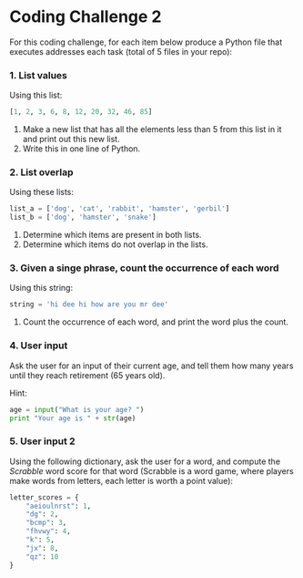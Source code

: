 # Coding Challenge 2

For this coding challenge, for each item below produce a Python file that executes addresses each task (total of 5 files in your repo):

### 1. List values

Using this list:

```python
[1, 2, 3, 6, 8, 12, 20, 32, 46, 85]
```

1. Make a new list that has all the elements less than 5 from this list in it and print out this new list.
2. Write this in one line of Python.

### 2. List overlap

Using these lists:

```python
list_a = ['dog', 'cat', 'rabbit', 'hamster', 'gerbil']
list_b = ['dog', 'hamster', 'snake']
```

1. Determine which items are present in both lists.
2. Determine which items do not overlap in the lists.

### 3. Given a singe phrase, count the occurrence of each word

Using this string:

```Python
string = 'hi dee hi how are you mr dee'
```
1. Count the occurrence of each word, and print the word plus the count.

### 4. User input

Ask the user for an input of their current age, and tell them how many years until they reach retirement (65 years old).

Hint:

```Python
age = input("What is your age? ")
print "Your age is " + str(age)
```

### 5. User input 2

Using the following dictionary, ask the user for a word, and compute the *Scrabble* word score for that word (Scrabble is a word game, where players make words from letters, each letter is worth a point value):

```python
letter_scores = {
    "aeioulnrst": 1,
    "dg": 2,
    "bcmp": 3,
    "fhvwy": 4,
    "k": 5,
    "jx": 8,
    "qz": 10
}
```
